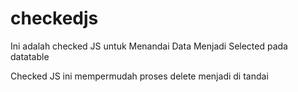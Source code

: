 # checkedjs
Ini adalah checked JS untuk Menandai Data Menjadi Selected pada datatable

Checked JS ini mempermudah proses delete menjadi di tandai
